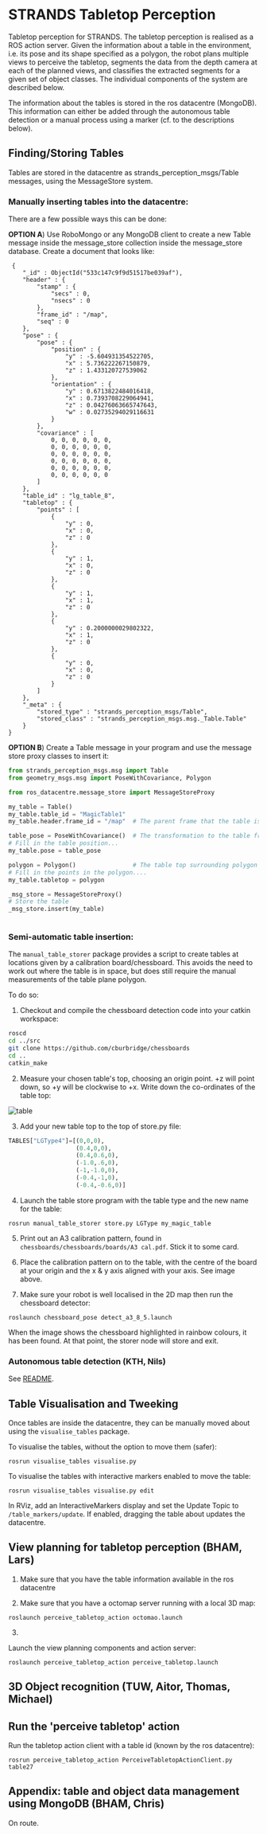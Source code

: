 # STRANDS Tabletop Perception

Tabletop perception for STRANDS. The tabletop perception is realised as a ROS action server. Given the information about a table in the environment, i.e. its pose and its shape specified as a polygon, the robot plans multiple views to perceive the tabletop, segments the data from the depth camera at each of the planned views, and classifies the extracted segments for a given set of object classes. The individual components of the system are described below.

The information about the tables is stored in the ros datacentre (MongoDB). This information can either be added through the autonomous table detection or a manual process using a marker (cf. to the descriptions below). 

## Finding/Storing Tables

Tables are stored in the datacentre as strands_perception_msgs/Table messages, using the MessageStore system. 

### Manually inserting tables into the datacentre:

There are a few possible ways this can be done: 

**OPTION A**) Use RoboMongo or any MongoDB client to create a new Table message inside the message_store collection inside the message_store database.
Create a document that looks like:

```
 {
    "_id" : ObjectId("533c147c9f9d51517be039af"),
    "header" : {
        "stamp" : {
            "secs" : 0,
            "nsecs" : 0
        },
        "frame_id" : "/map",
        "seq" : 0
    },
    "pose" : {
        "pose" : {
            "position" : {
                "y" : -5.604931354522705,
                "x" : 5.736222267150879,
                "z" : 1.433120727539062
            },
            "orientation" : {
                "y" : 0.6713822484016418,
                "x" : 0.7393708229064941,
                "z" : 0.04276063665747643,
                "w" : 0.02735294029116631
            }
        },
        "covariance" : [ 
            0, 0, 0, 0, 0, 0,
			0, 0, 0, 0, 0, 0,
			0, 0, 0, 0, 0, 0,
			0, 0, 0, 0, 0, 0,
			0, 0, 0, 0, 0, 0,
			0, 0, 0, 0, 0, 0
        ]
    },
    "table_id" : "lg_table_8",
    "tabletop" : {
        "points" : [ 
            {
                "y" : 0,
                "x" : 0,
                "z" : 0
            }, 
            {
                "y" : 1,
                "x" : 0,
                "z" : 0
            }, 
            {
                "y" : 1,
                "x" : 1,
                "z" : 0
            }, 
            {
                "y" : 0.2000000029802322,
                "x" : 1,
                "z" : 0
            }, 
            {
                "y" : 0,
                "x" : 0,
                "z" : 0
            }
        ]
    },
    "_meta" : {
        "stored_type" : "strands_perception_msgs/Table",
        "stored_class" : "strands_perception_msgs.msg._Table.Table"
    }
}
```

**OPTION B**) Create a Table message in your program and use the message store proxy classes to insert it:

```python
from strands_perception_msgs.msg import Table
from geometry_msgs.msg import PoseWithCovariance, Polygon

from ros_datacentre.message_store import MessageStoreProxy

my_table = Table()
my_table.table_id = "MagicTable1"
my_table.header.frame_id = "/map"  # The parent frame that the table is in

table_pose = PoseWithCovariance()  # The transformation to the table frame
# Fill in the table position...
my_table.pose = table_pose

polygon = Polygon()                # The table top surrounding polygon in the table frame
# Fill in the points in the polygon....
my_table.tabletop = polygon

_msg_store = MessageStoreProxy()
# Store the table
_msg_store.insert(my_table)
        
```


### Semi-automatic table insertion:
The `manual_table_storer` package provides a script to create tables at locations given by a calibration board/chessboard. This avoids the need to work out where the table is in space, but does still require the manual measurements of the table plane polygon.

To do so:

1) Checkout and compile the chessboard detection code into your catkin workspace:

  ```bash
roscd
cd ../src
git clone https://github.com/cburbridge/chessboards
cd ..
catkin_make
```

2) Measure your chosen table's top, choosing an origin point. +z will point down, so +y will be clockwise to +x. Write down the co-ordinates of the table top:

![table](https://github.com/strands-project/strands_tabletop_perception/raw/hydro-devel/images/tables.png)

3) Add your new table top to the top of store.py file:

```python
TABLES["LGType4"]=[(0,0,0),
                   (0.4,0,0),
                   (0.4,0.6,0),
                   (-1.0,.6,0),
                   (-1,-1.0,0),
                   (-0.4,-1,0),
                   (-0.4,-0.6,0)]
```

4) Launch the table store program with the table type and the new name for the table:

```
rosrun manual_table_storer store.py LGType my_magic_table
```

5) Print out an A3 calibration pattern, found in `chessboards/chessboards/boards/A3 cal.pdf`. Stick it to some card.

6) Place the calibration pattern on to the table, with the centre of the board at your origin and the x & y axis aligned with your axis. See image above.

7) Make sure your robot is well localised in the 2D map then run the chessboard detector:

```
roslaunch chessboard_pose detect_a3_8_5.launch 
```

When the image shows the chessboard highlighted in rainbow colours, it has been found. At that point, the storer node will store and exit.



### Autonomous table detection (KTH, Nils)
See [README](https://github.com/strands-project/strands_tabletop_perception/blob/hydro-devel/table_detection/README.md).

## Table Visualisation and Tweeking
Once tables are inside the datacentre, they can be manually moved about using the `visualise_tables` package.

To visualise the tables, without the option to move them (safer):

```
rosrun visualise_tables visualise.py
```

To visualise the tables with interactive markers enabled to move the table:

```
rosrun visualise_tables visualise.py edit
```

In RViz, add an InteractiveMarkers display and set the Update Topic to `/table_markers/update`. If enabled, dragging the table about updates the datacentre.



## View planning for tabletop perception (BHAM, Lars)

1. Make sure that you have the table information available in the ros datacentre

2. Make sure that you have a octomap server running with a local 3D map:
```
roslaunch perceive_tabletop_action octomao.launch
```
3.  
Launch the view planning components and action server:
```
roslaunch perceive_tabletop_action perceive_tabletop.launch
```

## 3D Object recognition (TUW, Aitor, Thomas, Michael) 

## Run the 'perceive tabletop' action

Run the tabletop action client with a table id (known by the ros datacentre):
```
rosrun perceive_tabletop_action PerceiveTabletopActionClient.py table27
```


## Appendix: table and object data management using MongoDB (BHAM, Chris) 
On route.
